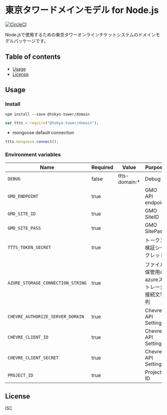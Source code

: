 # 東京タワードメインモデル for Node.js

[![CircleCI](https://circleci.com/gh/tokyo-tower/domain.svg?style=svg)](https://circleci.com/gh/tokyo-tower/domain)

Node.jsで使用するための東京タワーオンラインチケットシステムのドメインモデルパッケージです。

## Table of contents

* [Usage](#usage)
* [License](#license)

## Usage

### Install

```shell
npm install --save @tokyo-tower/domain
```

```Javascript
var ttts = require("@tokyo-tower/domain");
```

* mongoose default connection
```Javascript
ttts.mongoose.connect();
```

### Environment variables

| Name                              | Required | Value         | Purpose                                   |
| --------------------------------- | -------- | ------------- | ----------------------------------------- |
| `DEBUG`                           | false    | ttts-domain:* | Debug                                     |
| `GMO_ENDPOINT`                    | true     |               | GMO API endpoint                          |
| `GMO_SITE_ID`                     | true     |               | GMO SiteID                                |
| `GMO_SITE_PASS`                   | true     |               | GMO SitePass                              |
| `TTTS_TOKEN_SECRET`               | true     |               | トークン検証シークレット                  |
| `AZURE_STORAGE_CONNECTION_STRING` | true     |               | ファイル保管用のazureストレージ接続文字列 |
| `CHEVRE_AUTHORIZE_SERVER_DOMAIN`  | true     |               | Chevre API Settings                       |
| `CHEVRE_CLIENT_ID`                | true     |               | Chevre API Settings                       |
| `CHEVRE_CLIENT_SECRET`            | true     |               | Chevre API Settings                       |
| `PROJECT_ID`                      | true     |               | Project ID                                |

## License

ISC
